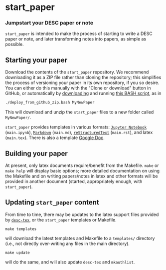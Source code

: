 
# start_paper
### Jumpstart your DESC paper or note

`start_paper` is intended to make the process of starting to write a DESC paper or note, and later transforming notes into papers, as simple as possible.

## Starting your paper

Download the contents of the `start_paper` repository. We recommend downloading it as a ZIP file rather than cloning the repository; this simplifies the process of versioning your paper in its own repository, if you so desire. You can either do this manually with the "Clone or download" button in GitHub, or automatically by [downloading](https://raw.githubusercontent.com/LSSTDESC/start_paper/master/deploy_from_github_zip.bash) and running [this BASH script](https://github.com/LSSTDESC/start_paper/blob/master/deploy_from_github_zip.bash), as in

```bash
./deploy_from_github_zip.bash MyNewPaper
```

This will download and unzip the `start_paper` files to a new folder called `MyNewPaper/`.

`start_paper` provides templates in various formats: [`Jupyter Notebook`](https://ipython.org/notebook.html) (`main.ipynb`), [`Markdown`](https://github.com/adam-p/Markdown-here/wiki/Markdown-Cheatsheet) (`main.md`), [`reStructuredText`](http://docutils.sourceforge.net/rst.html) (`main.rst`), and latex (`main.tex`). There is also a template [Google Doc](https://docs.google.com/document/d/1ERz_S02Uvc0QkapVx145PrYZT0CRJbkPMmY5T95uMkk/edit?usp=sharing).

## Building your paper

At present, only latex documents require/benefit from the Makefile. `make` or `make help` will display basic options; more detailed documentation on using the Makefile and on writing papers/notes in latex and other formats will be provided in another document (started, appropriately enough, with `start_paper`).


## Updating `start_paper` content

From time to time, there may be updates to the latex support files provided by [`desc-tex`](https://github.com/LSSTDESC/desc-tex), or the `start_paper` templates or Makefile.

```
make templates
```
will download the latest templates and Makefile to a `templates/` directory (i.e., not directly over-writing any files in the main directory).

```
make update
```
will do the same, and will also update `desc-tex` and `mkauthlist`.

